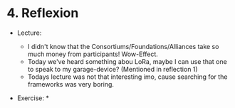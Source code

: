 # 4. Reflexion

* Lecture:
    * I didn't know that the Consortiums/Foundations/Alliances take so much money from participants! Wow-Effect.
    * Today we've heard something abou LoRa, maybe I can use that one to speak to my garage-device? (Mentioned in reflection 1)
	* Todays lecture was not that interesting imo, cause searching for the frameworks was very boring.


* Exercise:
    * 
